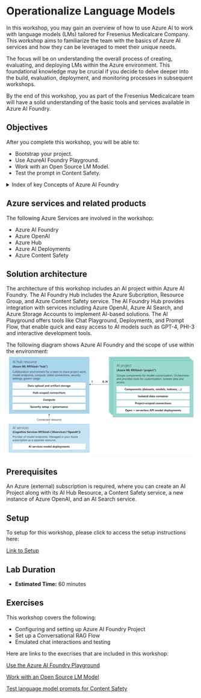 # Operationalize Language Models

In this workshop, you may gain an overview of how to use Azure AI to work with language models (LMs) tailored for Fresenius Medicalcare Company. This workshop aims to familiarize the team with the basics of Azure AI services and how they can be leveraged to meet their unique needs.

The focus will be on understanding the overall process of creating, evaluating, and deploying LMs within the Azure environment. This foundational knowledge may be crucial if you decide to delve deeper into the build, evaluation, deployment, and monitoring processes in subsequent workshops.

By the end of this workshop, you as part of the Fresenius Medicalcare team will have a solid understanding of the basic tools and services available in Azure AI Foundry.

## Objectives

After you complete this workshop, you will be able to:

* Bootstrap your project.
* Use AzureAI Foundry Playground.
* Work with an Open Source LM Model.
* Test the prompt in Content Safety.

<details markdown="block">
<summary>Index of key Concepts of Azure AI Foundry</summary>

## Azure AI Resource  
   
The Azure AI Resource is the main Azure resource for AI Foundry. It provides a working environment for teams to build and manage AI applications. It allows access to multiple Azure AI services in a single setup and includes features for billing, security configuration, and monitoring.  
   
## Azure AI projects  
   
Azure AI projects are organizational containers that provide tools for AI customization and orchestration. They allow you to organize your work, save state across different tools (such as prompt flow), and collaborate with others. Projects also help you keep track of billing, manage access, and provide data isolation.  
   
## Azure AI Service  
   
The Azure AI Service offers a unified endpoint and API Keys to access multiple services, such as Azure OpenAI, Content Safety, Speech, and Vision. These services are shared across all projects, providing a centralized and efficient way to access them.  
   
## Storage Account  
   
The Storage Account stores artifacts for your projects, such as flows and evaluations. To ensure data isolation, storage containers are prefixed using the project GUID, and they are conditionally secured for the project identity.  
   
## Key Vault  
   
The Key Vault is used to store secrets, such as connection strings for your resource connections. To maintain data isolation, secrets cannot be retrieved across projects via APIs, ensuring the security of your sensitive information.  
   
## Container Registry  
   
The Container Registry stores Docker images that are created when using the custom runtime for prompt flow. To ensure data isolation, Docker images are prefixed using the project GUID, allowing for easy identification and management.  
   
## Application Insights  
   
Application Insights is used as a log storage option when you choose to enable application-level logging for your deployed prompt flows. It provides a centralized location to store and analyze logs for monitoring and troubleshooting purposes.  
   
## Log Analytics Workspaces  
   
Log Analytics Workspaces serve as the backing storage for application insights, handling log ingestion. They provide a scalable and reliable solution for storing and analyzing log data from your AI applications.

</details>

## Azure services and related products

The following Azure Services are involved in the workshop:
- Azure AI Foundry
- Azure OpenAI
- Azure Hub
- Azure AI Deployments
- Azure Content Safety

## Solution architecture

The architecture of this workshop includes an AI project within Azure AI Foundry. The AI Foundry Hub includes the Azure Subcription, Resource Group, and Azure Content Safety service. The AI Foundry Hub provides integration with services including Azure OpenAI, Azure AI Search, and Azure Storage Accounts to implement AI-based solutions. The AI Playground offers tools like Chat Playground, Deployments, and Prompt Flow, that enable quick and easy access to AI models such as GPT-4, PHI-3 and interactive development tools.

The following diagram shows Azure AI Foundry and the scope of use within the environment:
![Diagram showing Azure AI Foundry and the scope of use within the environment](resource-provider-connected-resources.svg)


## Prerequisites

An Azure (external) subscription is required, where you can create an AI Project along with its AI Hub Resource, a Content Safety service, a new instance of Azure OpenAI, and an AI Search service.

## Setup

To setup for this workshop, please click to access the setup instructions here:

[Link to Setup](01_setup.md)



## Lab Duration

* **Estimated Time:** 60 minutes

## Exercises

This workshop covers the following:

* Configuring and setting up Azure AI Foundry Project
* Set up a Conversational RAG Flow
* Emulated chat interactions and testing

Here are links to the execrises that are included in this workshop:

[Use the Azure AI Foundry Playground](01_01.md)

[Work with an Open Source LM Model](01_02.md)

[Test language model prompts for Content Safety](01_03.md)